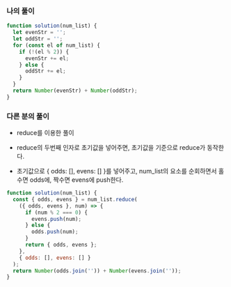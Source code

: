 ### 나의 풀이

```js
function solution(num_list) {
  let evenStr = '';
  let oddStr = '';
  for (const el of num_list) {
    if (!(el % 2)) {
      evenStr += el;
    } else {
      oddStr += el;
    }
  }
  return Number(evenStr) + Number(oddStr);
}
```

### 다른 분의 풀이

- reduce를 이용한 풀이

- reduce의 두번째 인자로 초기값을 넣어주면, 초기값을 기준으로 reduce가 동작한다.

- 초기값으로 { odds: [], evens: [] }를 넣어주고, num_list의 요소를 순회하면서 홀수면 odds에, 짝수면 evens에 push한다.

```js
function solution(num_list) {
  const { odds, evens } = num_list.reduce(
    ({ odds, evens }, num) => {
      if (num % 2 === 0) {
        evens.push(num);
      } else {
        odds.push(num);
      }
      return { odds, evens };
    },
    { odds: [], evens: [] }
  );
  return Number(odds.join('')) + Number(evens.join(''));
}
```
